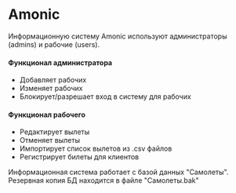 # Amonic
Информационную систему Amonic используют администраторы (admins) и рабочие (users).<br>

<h4>Функционал администратора</h4>
<ul>
  <li>Добавляет рабочих</li>
  <li>Изменяет рабочих</li>
  <li>Блокирует/разрешает вход в систему для рабочих</li>
</ul>

<h4>Функционал рабочего</h4>
<ul>
  <li>Редактирует вылеты</li>
  <li>Отменяет вылеты</li>
  <li>Импортирует список вылетов из .csv файлов</li>
  <li>Регистрирует билеты для клиентов</li>
</ul>

Информационная система работает с базой данных "Самолеты". Резервная копия БД находится в файле "Самолеты.bak"
